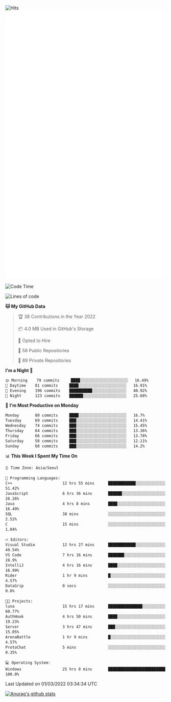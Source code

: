 ![Hits](https://hits.seeyoufarm.com/api/count/incr/badge.svg?url=https%3A%2F%2Fgithub.com%2Fkokose1234&count_bg=%2379C83D&title_bg=%23555555&icon=apple.svg&icon_color=%23E7E7E7&title=hits&edge_flat=false)
<br/>
![Metrics](https://github.com/kokose1234/kokose1234/blob/main/github-metrics.svg)

<!--START_SECTION:waka-->
![Code Time](http://img.shields.io/badge/Code%20Time-522%20hrs%2016%20mins-blue)

![Lines of code](https://img.shields.io/badge/From%20Hello%20World%20I%27ve%20Written-8%20Million%20lines%20of%20code-blue)

**🐱 My GitHub Data** 

> 🏆 38 Contributions in the Year 2022
 > 
> 📦 4.0 MB Used in GitHub's Storage 
 > 
> 💼 Opted to Hire
 > 
> 📜 58 Public Repositories 
 > 
> 🔑 89 Private Repositories  
 > 
**I'm a Night 🦉** 

```text
🌞 Morning    79 commits     ████░░░░░░░░░░░░░░░░░░░░░   16.49% 
🌆 Daytime    81 commits     ████░░░░░░░░░░░░░░░░░░░░░   16.91% 
🌃 Evening    196 commits    ██████████░░░░░░░░░░░░░░░   40.92% 
🌙 Night      123 commits    ██████░░░░░░░░░░░░░░░░░░░   25.68%

```
📅 **I'm Most Productive on Monday** 

```text
Monday       80 commits     ████░░░░░░░░░░░░░░░░░░░░░   16.7% 
Tuesday      69 commits     ███░░░░░░░░░░░░░░░░░░░░░░   14.41% 
Wednesday    74 commits     ███░░░░░░░░░░░░░░░░░░░░░░   15.45% 
Thursday     64 commits     ███░░░░░░░░░░░░░░░░░░░░░░   13.36% 
Friday       66 commits     ███░░░░░░░░░░░░░░░░░░░░░░   13.78% 
Saturday     58 commits     ███░░░░░░░░░░░░░░░░░░░░░░   12.11% 
Sunday       68 commits     ███░░░░░░░░░░░░░░░░░░░░░░   14.2%

```


📊 **This Week I Spent My Time On** 

```text
⌚︎ Time Zone: Asia/Seoul

💬 Programming Languages: 
C++                      12 hrs 55 mins      ████████████░░░░░░░░░░░░░   51.42% 
JavaScript               6 hrs 36 mins       ██████░░░░░░░░░░░░░░░░░░░   26.26% 
Java                     4 hrs 8 mins        ████░░░░░░░░░░░░░░░░░░░░░   16.49% 
SQL                      38 mins             ░░░░░░░░░░░░░░░░░░░░░░░░░   2.52% 
C                        15 mins             ░░░░░░░░░░░░░░░░░░░░░░░░░   1.04%

🔥 Editors: 
Visual Studio            12 hrs 27 mins      ████████████░░░░░░░░░░░░░   49.54% 
VS Code                  7 hrs 16 mins       ███████░░░░░░░░░░░░░░░░░░   28.9% 
IntelliJ                 4 hrs 16 mins       ████░░░░░░░░░░░░░░░░░░░░░   16.99% 
Rider                    1 hr 9 mins         █░░░░░░░░░░░░░░░░░░░░░░░░   4.57% 
DataGrip                 0 secs              ░░░░░░░░░░░░░░░░░░░░░░░░░   0.0%

🐱‍💻 Projects: 
luna                     15 hrs 17 mins      ███████████████░░░░░░░░░░   60.77% 
AuthHook                 4 hrs 50 mins       ████░░░░░░░░░░░░░░░░░░░░░   19.23% 
Server                   3 hrs 47 mins       ███░░░░░░░░░░░░░░░░░░░░░░   15.05% 
ArenaBattle              1 hr 9 mins         █░░░░░░░░░░░░░░░░░░░░░░░░   4.57% 
ProtoChat                5 mins              ░░░░░░░░░░░░░░░░░░░░░░░░░   0.35%

💻 Operating System: 
Windows                  25 hrs 8 mins       █████████████████████████   100.0%

```


 Last Updated on 01/03/2022 03:34:34 UTC
<!--END_SECTION:waka-->

[![Anurag's github stats](https://github-readme-stats.vercel.app/api?username=kokose1234&theme=dracula)](https://github.com/anuraghazra/github-readme-stats)



	
